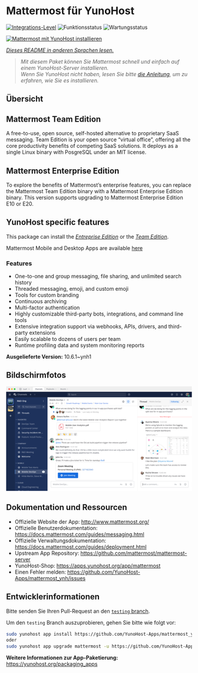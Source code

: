 <!--
N.B.: Diese README wurde automatisch von <https://github.com/YunoHost/apps/tree/master/tools/readme_generator> generiert.
Sie darf NICHT von Hand bearbeitet werden.
-->

# Mattermost für YunoHost

[![Integrations-Level](https://apps.yunohost.org/badge/integration/mattermost)](https://ci-apps.yunohost.org/ci/apps/mattermost/)
![Funktionsstatus](https://apps.yunohost.org/badge/state/mattermost)
![Wartungsstatus](https://apps.yunohost.org/badge/maintained/mattermost)

[![Mattermost mit YunoHost installieren](https://install-app.yunohost.org/install-with-yunohost.svg)](https://install-app.yunohost.org/?app=mattermost)

*[Dieses README in anderen Sprachen lesen.](./ALL_README.md)*

> *Mit diesem Paket können Sie Mattermost schnell und einfach auf einem YunoHost-Server installieren.*  
> *Wenn Sie YunoHost nicht haben, lesen Sie bitte [die Anleitung](https://yunohost.org/install), um zu erfahren, wie Sie es installieren.*

## Übersicht

## Mattermost Team Edition

A free-to-use, open source, self-hosted alternative to proprietary SaaS messaging. Team Edition is your open source “virtual office”, offering all the core productivity benefits of competing SaaS solutions. It deploys as a single Linux binary with PosgreSQL under an MIT license.

## Mattermost Enterprise Edition

To explore the benefits of Mattermost’s enterprise features, you can replace the Mattermost Team Edition binary with a Mattermost Enterprise Edition binary. This version supports upgrading to Mattermost Enterprise Edition E10 or E20.

## YunoHost specific features

This package can install the [*Entreprise Edition*](https://docs.mattermost.com/overview/product.html#mattermost-enterprise-edition) or the [*Team Edition*](https://docs.mattermost.com/overview/product.html#mattermost-team-edition).

Mattermost Mobile and Desktop Apps are available [here](https://mattermost.com/download/)

### Features

- One-to-one and group messaging, file sharing, and unlimited search history
- Threaded messaging, emoji, and custom emoji
- Tools for custom branding
- Continuous archiving
- Multi-factor authentication
- Highly customizable third-party bots, integrations, and command line tools
- Extensive integration support via webhooks, APIs, drivers, and third-party extensions
- Easily scalable to dozens of users per team
- Runtime profiling data and system monitoring reports


**Ausgelieferte Version:** 10.6.1~ynh1

## Bildschirmfotos

![Bildschirmfotos von Mattermost](./doc/screenshots/screenshot.png)

## Dokumentation und Ressourcen

- Offizielle Website der App: <http://www.mattermost.org/>
- Offizielle Benutzerdokumentation: <https://docs.mattermost.com/guides/messaging.html>
- Offizielle Verwaltungsdokumentation: <https://docs.mattermost.com/guides/deployment.html>
- Upstream App Repository: <https://github.com/mattermost/mattermost-server>
- YunoHost-Shop: <https://apps.yunohost.org/app/mattermost>
- Einen Fehler melden: <https://github.com/YunoHost-Apps/mattermost_ynh/issues>

## Entwicklerinformationen

Bitte senden Sie Ihren Pull-Request an den [`testing` branch](https://github.com/YunoHost-Apps/mattermost_ynh/tree/testing).

Um den `testing` Branch auszuprobieren, gehen Sie bitte wie folgt vor:

```bash
sudo yunohost app install https://github.com/YunoHost-Apps/mattermost_ynh/tree/testing --debug
oder
sudo yunohost app upgrade mattermost -u https://github.com/YunoHost-Apps/mattermost_ynh/tree/testing --debug
```

**Weitere Informationen zur App-Paketierung:** <https://yunohost.org/packaging_apps>
